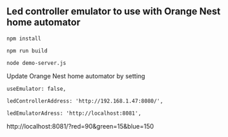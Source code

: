 Led controller emulator to use with Orange Nest home automator
-----

``
npm install
``

``
npm run build
``

``
node demo-server.js
``

Update Orange Nest home automator by setting 

```
useEmulator: false,

ledControllerAddress: 'http://192.168.1.47:8080/',

ledEmulatorAdress: 'http://localhost:8081',
```

http://localhost:8081/?red=90&green=15&blue=150

